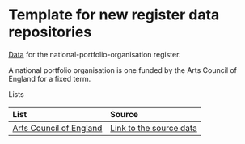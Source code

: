 # Template for new register data repositories

[Data](https://github.com/openregister/register-data-template/blob/master/data/national-portfolio-organisation/national-portfolio-organisation.tsv)
for the national-portfolio-organisation register.

A national portfolio organisation is one funded by the Arts Council of England
for a fixed term.


Lists

| List | Source |
| :---         |    :--- |
|[Arts Council of England](lists/arts-council) |[Link to the source data](http://www.artscouncil.org.uk/sites/default/files/download-file/National-portfolio_Major-partner-musuems_2015-18_investment_0.xlsx)|
